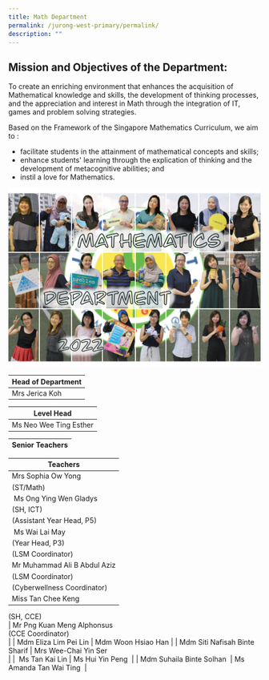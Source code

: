 ```yaml
---
title: Math Department
permalink: /jurong-west-primary/permalink/
description: ""
---
```

Mission and Objectives of the Department:
-----------------------------------------

To create an enriching environment that enhances the acquisition of Mathematical knowledge and skills, the development of thinking processes, and the appreciation and interest in Math through the integration of IT, games and problem solving strategies.

  

Based on the Framework of the Singapore Mathematics Curriculum, we aim to :

*   facilitate students in the attainment of mathematical concepts and skills;
*   enhance students' learning through the explication of thinking and the development of metacognitive abilities; and
*   instil a love for Mathematics.

![Math](/images/Math2022.png)

| Head of Department |
| --- |
| Mrs Jerica Koh |

  

| Level Head |
| --- |
| Ms Neo Wee Ting Esther |

| Senior Teachers |
| --- |



| Teachers |
| --- |
| Mrs Sophia Ow Yong | Mdm Hoon Mee Ling Jessie  
(ST/Math) |
|  Ms Ong Ying Wen Gladys  
(SH, ICT) |  Ms Emily Lim Jialin  
(Assistant Year Head, P5) |
|  Ms Wai Lai May  
(Year Head, P3) | Mdm Norlia Bte Safi'ee  
(LSM Coordinator)  |
| Mr Muhammad Ali B Abdul Aziz  
(LSM Coordinator) | Mdm Noorwanie Binte Buang  
(Cyberwellness Coordinator) |
| Miss Tan Chee Keng  
(SH, CCE)  
 | Mr Png Kuan Meng Alphonsus  
(CCE Coordinator)  
 |
| Mdm Eliza Lim Pei Lin | Mdm Woon Hsiao Han |
| Mdm Siti Nafisah Binte Sharif | Mrs Wee-Chai Yin Ser  
 |
|  Ms Tan Kai Lin | Ms Hui Yin Peng  |
| Mdm Suhaila Binte Solhan  | Ms Amanda Tan Wai Ting  |